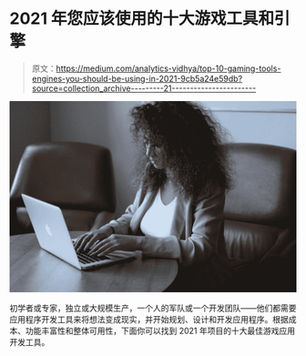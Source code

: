 # 2021 年您应该使用的十大游戏工具和引擎

> 原文：<https://medium.com/analytics-vidhya/top-10-gaming-tools-engines-you-should-be-using-in-2021-9cb5a24e59db?source=collection_archive---------21----------------------->

![](img/38d60a0a41e7b4f4d82ad0b2fb98bf08.png)

初学者或专家，独立或大规模生产，一个人的军队或一个开发团队——他们都需要应用程序开发工具来将想法变成现实，并开始规划、设计和开发应用程序。根据成本、功能丰富性和整体可用性，下面你可以找到 2021 年项目的十大最佳游戏应用开发工具。
